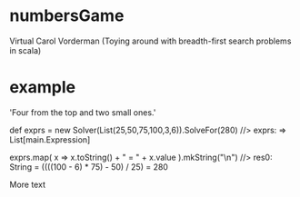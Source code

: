 numbersGame
===========

Virtual Carol Vorderman (Toying around with breadth-first search problems in scala)

example
=======

'Four from the top and two small ones.'

def exprs = new Solver(List(25,50,75,100,3,6)).SolveFor(280)
                                                  //> exprs: => List[main.Expression]
  
  exprs.map( x => x.toString() + " = " + x.value ).mkString("\n")
                                                  //> res0: String = ((((100 - 6) * 75) - 50) / 25) = 280

More text
